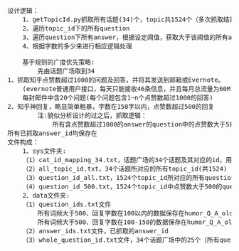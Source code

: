 <pre>
设计逻辑：
    1、getTopicId.py抓取所有话题(34)个，topic共1524个（多次抓取结果来看这个值是不变的，该考证，每次加时间戳进行确认）
    2、遍历topic_id下的所有question
    3、遍历question下所有answer，根据设定阈值，获取大于该阈值的所有answer，并保存该answer对应的id
    4、根据字数的多少来进行相应逻辑处理

	基于规则的广度优先策略:
		先由话题广场取到34
1、抓取知乎点赞数超过1000的问题及回答，并将其发送到邮箱或Evernote。
	(evernote普通用户接口，每天只能接收46条信息，并且每月总流量为60M)，后改为向163邮箱发送
	每封邮件中含20个问题(每个问题包含1~n个点赞数超过1000的回答)
2、知乎神回复，略显简单粗暴，字数在150字以内，点赞数超过500的回复
		注:貌似分析设计的过之后，抓取逻辑：
			所有含点赞数超过1000的answer的question中的点赞数大于500的answer
所有已抓取answer_id均保存在
文件构成：
	1、sys文件夹:
	（1）cat_id_mapping_34.txt，话题广场的34个话题及其对应的id，用于抓取topic_id
	（2）all_topic_id.txt，34个话题所对应的所有topic_id(共1524)
	（3）question_id_all.txt，1524个topic_id所对应的所有question_id
	（4）question_id_500.txt，1524个topic_id中点赞数大于500的question_id
	2、data文件夹:
	（1）question_ids.txt文件
		所有词频大于500、回复字数在100以内的数据保存在humor_Q_A_old_version1.txt文件中
		所有词频大于500、回复字数在100-150的数据保存在humor_Q_A_old_version2.txt文件中
	（2）answer_ids.txt文件，已抓取的answer_id
	（3）whole_question_id.txt文件，34个话题广场中的25个（所有question的点赞数均大于1000）。
</pre>    

